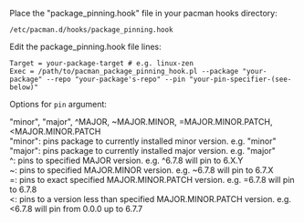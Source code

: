 Place the "package_pinning.hook" file in your pacman hooks directory:

    /etc/pacman.d/hooks/package_pinning.hook

Edit the package_pinning.hook file lines:

    Target = your-package-target # e.g. linux-zen
    Exec = /path/to/pacman_package_pinning_hook.pl --package "your-package" --repo "your-package's-repo" --pin "your-pin-specifier-(see-below)"

Options for `pin` argument:

"minor", "major", ^MAJOR, ~MAJOR.MINOR, =MAJOR.MINOR.PATCH, <MAJOR.MINOR.PATCH  
"minor": pins package to currently installed minor version. e.g. "minor"  
"major": pins package to currently installed major version. e.g. "major"  
^: pins to specified MAJOR version. e.g. ^6.7.8 will pin to 6.X.Y  
~: pins to specified MAJOR.MINOR version. e.g. ~6.7.8 will pin to 6.7.X  
=: pins to exact specified MAJOR.MINOR.PATCH version. e.g. =6.7.8 will pin to 6.7.8  
<: pins to a version less than specified MAJOR.MINOR.PATCH version. e.g. <6.7.8 will pin from 0.0.0 up to 6.7.7  
